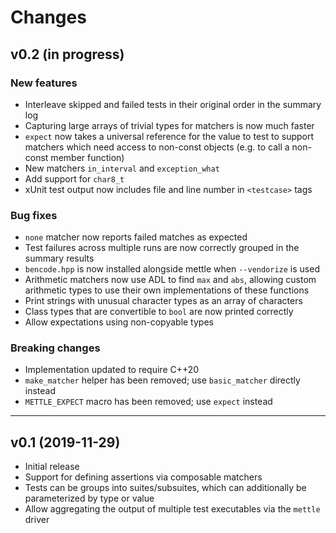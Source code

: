 # Changes

## v0.2 (in progress)

### New features
- Interleave skipped and failed tests in their original order in the summary log
- Capturing large arrays of trivial types for matchers is now much faster
- `expect` now takes a universal reference for the value to test to support
  matchers which need access to non-const objects (e.g. to call a non-const
  member function)
- New matchers `in_interval` and `exception_what`
- Add support for `char8_t`
- xUnit test output now includes file and line number in `<testcase>` tags

### Bug fixes
- `none` matcher now reports failed matches as expected
- Test failures across multiple runs are now correctly grouped in the summary
  results
- `bencode.hpp` is now installed alongside mettle when `--vendorize` is used
- Arithmetic matchers now use ADL to find `max` and `abs`, allowing custom
  arithmetic types to use their own implementations of these functions
- Print strings with unusual character types as an array of characters
- Class types that are convertible to `bool` are now printed correctly
- Allow expectations using non-copyable types

### Breaking changes
- Implementation updated to require C++20
- `make_matcher` helper has been removed; use `basic_matcher` directly instead
- `METTLE_EXPECT` macro has been removed; use `expect` instead

---

## v0.1 (2019-11-29)

- Initial release
- Support for defining assertions via composable matchers
- Tests can be groups into suites/subsuites, which can additionally be
  parameterized by type or value
- Allow aggregating the output of multiple test executables via the `mettle`
  driver
